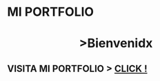 # MI PORTFOLIO

<h1 style="text-align:center;">>Bienvenidx</1h>

<h2>VISITA MI PORTFOLIO > <a href='https://androide18.github.io/portfolio/' target='_blank'> CLICK ! </a> </h2>
